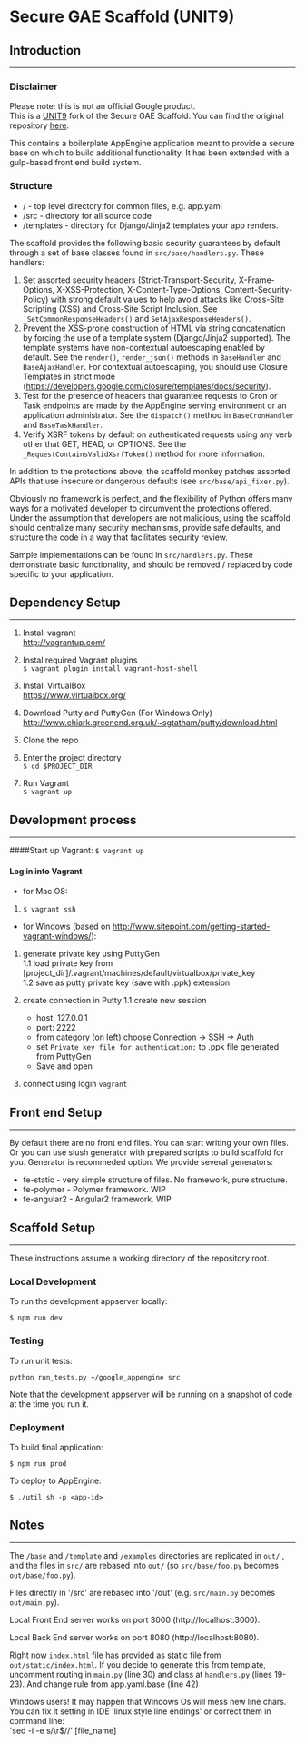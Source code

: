# Secure GAE Scaffold (UNIT9)

## Introduction
----

### Disclaimer
Please note: this is not an official Google product.  
This is a [UNIT9](http://www.unit9.com) fork of the Secure GAE Scaffold. You
can find the original repository
[here](https://github.com/google/gae-secure-scaffold-python).

This contains a boilerplate AppEngine application meant to provide a secure
base on which to build additional functionality. It has been extended with a
gulp-based front end build system.

### Structure

* / - top level directory for common files, e.g. app.yaml
* /src - directory for all source code
* /templates - directory for Django/Jinja2 templates your app renders.

The scaffold provides the following basic security guarantees by default through
a set of base classes found in `src/base/handlers.py`.  These handlers:

1. Set assorted security headers (Strict-Transport-Security, X-Frame-Options,
   X-XSS-Protection, X-Content-Type-Options, Content-Security-Policy) with
   strong default values to help avoid attacks like Cross-Site Scripting (XSS)
   and Cross-Site Script Inclusion.  See  `_SetCommonResponseHeaders()` and
   `SetAjaxResponseHeaders()`.
1. Prevent the XSS-prone construction of HTML via string concatenation by
   forcing the use of a template system (Django/Jinja2 supported).  The
   template systems have non-contextual autoescaping enabled by default.
   See the `render()`, `render_json()` methods in `BaseHandler` and
   `BaseAjaxHandler`. For contextual autoescaping, you should use Closure
   Templates in strict mode (<https://developers.google.com/closure/templates/docs/security>).
1. Test for the presence of headers that guarantee requests to Cron or
   Task endpoints are made by the AppEngine serving environment or an
   application administrator.  See the `dispatch()` method in `BaseCronHandler`
   and `BaseTaskHandler`.
1. Verify XSRF tokens by default on authenticated requests using any verb other
   that GET, HEAD, or OPTIONS.  See the `_RequestContainsValidXsrfToken()`
   method for more information.

In addition to the protections above, the scaffold monkey patches assorted APIs
that use insecure or dangerous defaults (see `src/base/api_fixer.py`).

Obviously no framework is perfect, and the flexibility of Python offers many
ways for a motivated developer to circumvent the protections offered.  Under
the assumption that developers are not malicious, using the scaffold should
centralize many security mechanisms, provide safe defaults, and structure the
code in a way that facilitates security review.

Sample implementations can be found in `src/handlers.py`.  These demonstrate
basic functionality, and should be removed / replaced by code specific to
your application.

## Dependency Setup
----

1. Install vagrant  
<http://vagrantup.com/>

1. Instal required Vagrant plugins  
```$ vagrant plugin install vagrant-host-shell```

1. Install VirtualBox  
<https://www.virtualbox.org/>

1. Download Putty and PuttyGen (For Windows Only)  
<http://www.chiark.greenend.org.uk/~sgtatham/putty/download.html>

1. Clone the repo

1. Enter the project directory  
```$ cd $PROJECT_DIR ```

1. Run Vagrant  
```$ vagrant up```

## Development process
----

####Start up Vagrant:
`$ vagrant up`

#### Log in into Vagrant

* for Mac OS:  
1. `$ vagrant ssh`

* for Windows (based on <http://www.sitepoint.com/getting-started-vagrant-windows/>): 
1. generate private key using PuttyGen   
  1.1 load private key from [project_dir]/.vagrant/machines/default/virtualbox/private_key  
  1.2 save as putty private key (save with .ppk) extension  

1. create connection in Putty
  1.1 create new session
    * host: 127.0.0.1 
    * port: 2222  
    * from category (on left) choose Connection -> SSH -> Auth
    * set `Private key file for authentication:` to .ppk file generated from PuttyGen
    * Save and open 

1. connect using login `vagrant`

## Front end Setup
----

By default there are no front end files. You can start writing your own files.
Or you can use slush generator with prepared scripts to build scaffold for you.
Generator is recommeded option. We provide several generators:

* fe-static - very simple structure of files. No framework, pure structure.
* fe-polymer - Polymer framework. WIP
* fe-angular2 - Angular2 framework. WIP

## Scaffold Setup
----

These instructions assume a working directory of the repository root.

### Local Development
To run the development appserver locally:

`$ npm run dev`

### Testing
To run unit tests:

`python run_tests.py ~/google_appengine src`

Note that the development appserver will be running on a snapshot of code
at the time you run it.

### Deployment
To build final application:

`$ npm run prod`

To deploy to AppEngine:

`$ ./util.sh -p <app-id>`

## Notes
----

The `/base` and `/template` and `/examples` directories are replicated in `out/`
, and the files in `src/` are rebased into `out/` (so `src/base/foo.py` becomes
`out/base/foo.py`).

Files directly in '/src' are rebased into '/out' (e.g. `src/main.py` becomes
`out/main.py`).

Local Front End server works on port 3000 (http://localhost:3000).

Local Back End server works on port 8080 (http://localhost:8080).

Right now `index.html` file has provided as static file from
`out/static/index.html`. If you decide to generate this from template, uncomment
routing in `main.py` (line 30) and class at `handlers.py` (lines 19-23). And
change rule from app.yaml.base (line 42)

Windows users! It may happen that Windows Os will mess new line chars. You can fix it  setting in IDE 'linux style line endings' or correct them in command line:   
`sed -i -e s/\r$//' [file_name]